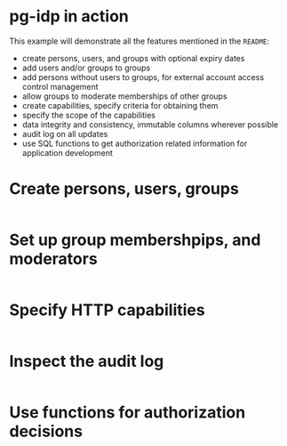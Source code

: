 
# pg-idp in action

This example will demonstrate all the features mentioned in the `README`:

- create persons, users, and groups with optional expiry dates
- add users and/or groups to groups
- add persons without users to groups, for external account access control management
- allow groups to moderate memberships of other groups
- create capabilities, specify criteria for obtaining them
- specify the scope of the capabilities
- data integrity and consistency, immutable columns wherever possible
- audit log on all updates
- use SQL functions to get authorization related information for application development

# Create persons, users, groups

```sql

```

# Set up group membershpips, and moderators

```sql

```

# Specify HTTP capabilities

```sql

```

# Inspect the audit log

```sql

```

# Use functions for authorization decisions

```sql

```
